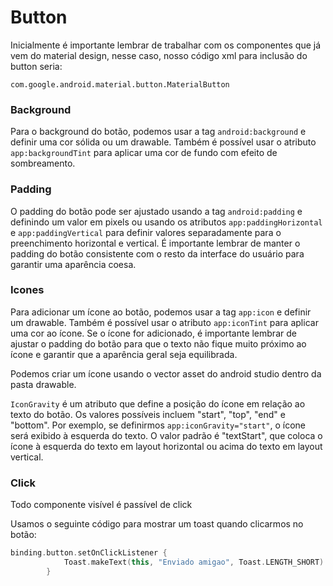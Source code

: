 # Button

Inicialmente é importante lembrar de trabalhar com os componentes que já vem do material design, nesse caso, nosso código xml para inclusão do button seria:

`com.google.android.material.button.MaterialButton`

### Background

Para o background do botão, podemos usar a tag `android:background` e definir uma cor sólida ou um drawable. Também é possível usar o atributo `app:backgroundTint` para aplicar uma cor de fundo com efeito de sombreamento. 

### Padding

O padding do botão pode ser ajustado usando a tag `android:padding` e definindo um valor em pixels ou usando os atributos `app:paddingHorizontal` e `app:paddingVertical` para definir valores separadamente para o preenchimento horizontal e vertical. É importante lembrar de manter o padding do botão consistente com o resto da interface do usuário para garantir uma aparência coesa.

### Icones

Para adicionar um ícone ao botão, podemos usar a tag `app:icon` e definir um drawable. Também é possível usar o atributo `app:iconTint` para aplicar uma cor ao ícone. Se o ícone for adicionado, é importante lembrar de ajustar o padding do botão para que o texto não fique muito próximo ao ícone e garantir que a aparência geral seja equilibrada.

Podemos criar um ícone usando o vector asset do android studio dentro da pasta drawable.

`IconGravity` é um atributo que define a posição do ícone em relação ao texto do botão. Os valores possíveis incluem "start", "top", "end" e "bottom". Por exemplo, se definirmos `app:iconGravity="start"`, o ícone será exibido à esquerda do texto. O valor padrão é "textStart", que coloca o ícone à esquerda do texto em layout horizontal ou acima do texto em layout vertical.

### Click

Todo componente visível é passível de click

Usamos o seguinte código para mostrar um toast quando clicarmos no botão:

```kotlin
binding.button.setOnClickListener {
            Toast.makeText(this, "Enviado amigao", Toast.LENGTH_SHORT).show()
        }
```
